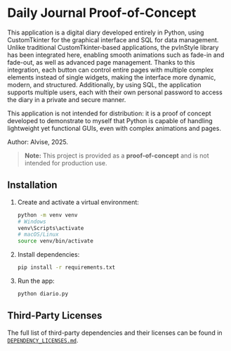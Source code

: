 # Daily Journal Proof-of-Concept

This application is a digital diary developed entirely in Python, using CustomTkinter for the graphical interface and SQL for data management. Unlike traditional CustomTkinter-based applications, the pvInStyle library has been integrated here, enabling smooth animations such as fade-in and fade-out, as well as advanced page management. Thanks to this integration, each button can control entire pages with multiple complex elements instead of single widgets, making the interface more dynamic, modern, and structured. Additionally, by using SQL, the application supports multiple users, each with their own personal password to access the diary in a private and secure manner.

This application is not intended for distribution: it is a proof of concept developed to demonstrate to myself that Python is capable of handling lightweight yet functional GUIs, even with complex animations and pages.

Author: Alvise, 2025.

> **Note:** This project is provided as a **proof-of-concept** and is not intended for production use.

## Installation

1. Create and activate a virtual environment:

   ```bash
   python -m venv venv
   # Windows
   venv\Scripts\activate
   # macOS/Linux
   source venv/bin/activate
   ```

2. Install dependencies:

   ```bash
   pip install -r requirements.txt
   ```

3. Run the app:

   ```bash
   python diario.py
   ```

## Third-Party Licenses

The full list of third-party dependencies and their licenses can be found in [`DEPENDENCY_LICENSES.md`](DEPENDENCY_LICENSES.md).
